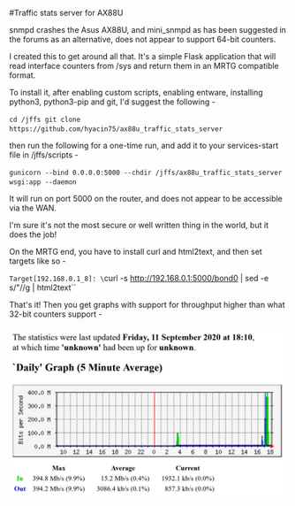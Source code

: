 #Traffic stats server for AX88U

snmpd crashes the Asus AX88U, and mini_snmpd as has been suggested in the forums as an alternative, does not appear to support 64-bit counters.

I created this to get around all that.  It's a simple Flask application that will read interface counters from /sys and return them in an MRTG compatible format.

To install it, after enabling custom scripts, enabling entware, installing python3, python3-pip and git, I'd suggest the following -

`cd /jffs
git clone https://github.com/hyacin75/ax88u_traffic_stats_server`

then run the following for a one-time run, and add it to your services-start file in /jffs/scripts -

`gunicorn --bind 0.0.0.0:5000 --chdir /jffs/ax88u_traffic_stats_server wsgi:app --daemon`


It will run on port 5000 on the router, and does not appear to be accessible via the WAN.

I'm sure it's not the most secure or well written thing in the world, but it does the job!


On the MRTG end, you have to install curl and html2text, and then set targets like so -

`Target[192.168.0.1_8]: \`curl -s http://192.168.0.1:5000/bond0 | sed -e s/\"//g | html2text\``


That's it!  Then you get graphs with support for throughput higher than what 32-bit counters support -

![Sample Graph](/graph.jpg)
